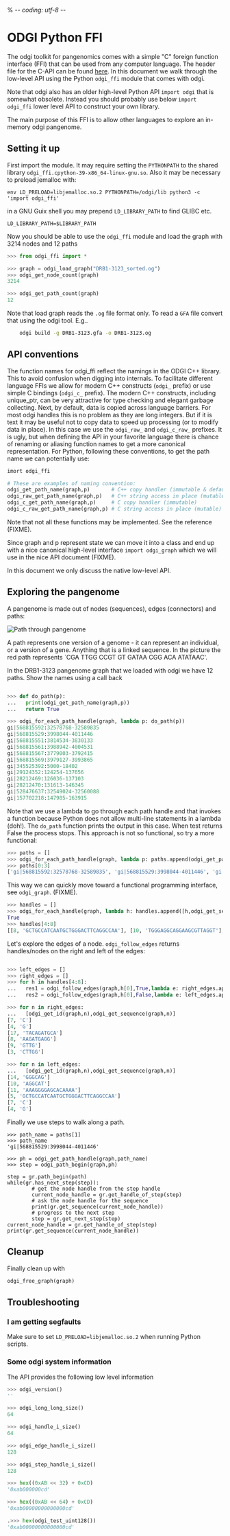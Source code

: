 % -*- coding: utf-8 -*-

# ODGI Python FFI

The odgi toolkit for pangenomics comes with a simple "C" foreign function interface (FFI) that can be used from any computer language.
The header file for the C-API can be found [here](https://github.com/pjotrp/odgi/blob/master/src/odgi-api.h).
In this document we walk through the low-level API using the Python `odgi_ffi` module that comes with odgi.

Note that odgi also has an older high-level Python API `import odgi` that is somewhat obsolete. Instead you should probably use below `import odgi_ffi` lower level API to construct your own library.

The main purpose of this FFI is to allow other languages to explore an in-memory odgi pangenome.

## Setting it up

First import the module. It may require setting the `PYTHONPATH` to the shared library `odgi_ffi.cpython-39-x86_64-linux-gnu.so`. Also it may be necessary to preload jemalloc with:

    env LD_PRELOAD=libjemalloc.so.2 PYTHONPATH=/odgi/lib python3 -c 'import odgi_ffi'

in a GNU Guix shell you may prepend `LD_LIBRARY_PATH` to find GLIBC etc.

    LD_LIBRARY_PATH=$LIBRARY_PATH

Now you should be able to use the `odgi_ffi` module and load the graph with 3214 nodes and 12 paths

```python
>>> from odgi_ffi import *

>>> graph = odgi_load_graph("DRB1-3123_sorted.og")
>>> odgi_get_node_count(graph)
3214

>>> odgi_get_path_count(graph)
12

```

Note that load graph reads the `.og` file format only. To read a `GFA` file convert that using the odgi tool. E.g..

```sh
    odgi build -g DRB1-3123.gfa -o DRB1-3123.og
```

## API conventions

The function names for odgi_ffi reflect the namings in the ODGI C++ library. This to avoid confusion when digging into internals.
To facilitate different language FFIs we allow for modern C++ constructs (`odgi_` prefix) or use simple C bindings (`odgi_c_` prefix). The modern C++ constructs, including unique_ptr, can be very attractive for type checking and elegant garbage collecting.
Next, by default, data is copied across language barriers. For most odgi handles this is no problem as they are long integers. But if it is text it may be useful not to copy data to speed up processing (or to modify data in place). In this case we use the `odgi_raw_` and `odgi_c_raw_` prefixes. It is ugly, but when defining the API in your favorite language there is chance of renaming or aliasing function names to get a more canonical representation. For Python, following these conventions, to get the path name we can potentially use:

```python
imort odgi_ffi

# These are examples of naming convention:
odgi_get_path_name(graph,p)       # C++ copy handler (immutable & default)
odgi_raw_get_path_name(graph,p)   # C++ string access in place (mutable)
odgi_c_get_path_name(graph,p)     # C copy handler (immutable)
odgi_c_raw_get_path_name(graph,p) # C string access in place (mutable)
```

Note that not all these functions may be implemented. See the reference (FIXME).

Since graph and p represent state we can move it into a class and end up with a nice canonical high-level interface `import odgi_graph` which we will use in the nice API document (FIXME).

In this document we only discuss the native low-level API.

## Exploring the pangenome

A pangenome is made out of nodes (sequences), edges (connectors) and paths:

![Path through pangenome](../../docs/img/exampleGraphPath.png "Pangenome path")

A path represents one version of a genome - it can represent an individual, or a version of a gene. Anything that is a linked sequence. In the picture the red path represents `CGA TTGG CCGT GT GATAA CGG ACA ATATAAC'.

In the DRB1-3123 pangenome graph that we loaded with odgi we have 12 paths.
Show the names using a call back

```python

>>> def do_path(p):
...   print(odgi_get_path_name(graph,p))
...   return True

>>> odgi_for_each_path_handle(graph, lambda p: do_path(p))
gi|568815592:32578768-32589835
gi|568815529:3998044-4011446
gi|568815551:3814534-3830133
gi|568815561:3988942-4004531
gi|568815567:3779003-3792415
gi|568815569:3979127-3993865
gi|345525392:5000-18402
gi|29124352:124254-137656
gi|28212469:126036-137103
gi|28212470:131613-146345
gi|528476637:32549024-32560088
gi|157702218:147985-163915

```

Note that we use a lambda to go through each path handle and that invokes a function because Python does not allow multi-line statements in a lambda (doh!). The `do_path` function prints the output in this case. When test returns False the process stops. This approach is not so functional, so try a more functional:

```python
>>> paths = []
>>> odgi_for_each_path_handle(graph, lambda p: paths.append(odgi_get_path_name(graph,p)))
>>> paths[0:3]
['gi|568815592:32578768-32589835', 'gi|568815529:3998044-4011446', 'gi|568815551:3814534-3830133']

```

This way we can quickly move toward a functional programming interface, see `odgi_graph`. (FIXME).

```python
>>> handles = []
>>> odgi_for_each_handle(graph, lambda h: handles.append([h,odgi_get_sequence(graph,h)]))
True
>>> handles[4:8]
[[8, 'GCTGCCATCAATGCTGGGACTTCAGGCCAA'], [10, 'TGGGAGGCAGGAAGCGTTAGGT'], [12, 'C'], [14, 'AAGATGAGG']]

```

Let's explore the edges of a node. `odgi_follow_edges` returns handles/nodes on the right and left of the edges:

```python

>>> left_edges = []
>>> right_edges = []
>>> for h in handles[4:8]:
...   res1 = odgi_follow_edges(graph,h[0],True,lambda e: right_edges.append(e))
...   res2 = odgi_follow_edges(graph,h[0],False,lambda e: left_edges.append(e))

>>> for n in right_edges:
...   [odgi_get_id(graph,n),odgi_get_sequence(graph,n)]
[7, 'C']
[4, 'G']
[17, 'TACAGATGCA']
[8, 'AAGATGAGG']
[9, 'GTTG']
[3, 'CTTGG']

>>> for n in left_edges:
...   [odgi_get_id(graph,n),odgi_get_sequence(graph,n)]
[14, 'GGGCAG']
[10, 'AGGCAT']
[11, 'AAAGGGGAGCACAAAA']
[5, 'GCTGCCATCAATGCTGGGACTTCAGGCCAA']
[7, 'C']
[4, 'G']

```

Finally we use steps to walk along a path.

```
>>> path_name = paths[1]
>>> path_name
'gi|568815529:3998044-4011446'

>>> ph = odgi_get_path_handle(graph,path_name)
>>> step = odgi_path_begin(graph,ph)

step = gr.path_begin(path)
while(gr.has_next_step(step)):
        # get the node handle from the step handle
        current_node_handle = gr.get_handle_of_step(step)
        # ask the node handle for the sequence
        print(gr.get_sequence(current_node_handle))
        # progress to the next step
        step = gr.get_next_step(step)
current_node_handle = gr.get_handle_of_step(step)
print(gr.get_sequence(current_node_handle))
```

## Cleanup

Finally clean up with

```python
odgi_free_graph(graph)
```


## Troubleshooting

### I am getting segfaults

Make sure to set `LD_PRELOAD=libjemalloc.so.2` when running Python scripts.

### Some odgi system information

The API provides the following low level information

```python
>>> odgi_version()
''

>>> odgi_long_long_size()
64

>>> odgi_handle_i_size()
64

>>> odgi_edge_handle_i_size()
128

>>> odgi_step_handle_i_size()
128

>>> hex((0xAB << 32) + 0xCD)
'0xab000000cd'

>>> hex((0xAB << 64) + 0xCD)
'0xab00000000000000cd'

.>>> hex(odgi_test_uint128())
'0xab00000000000000cd'

```

